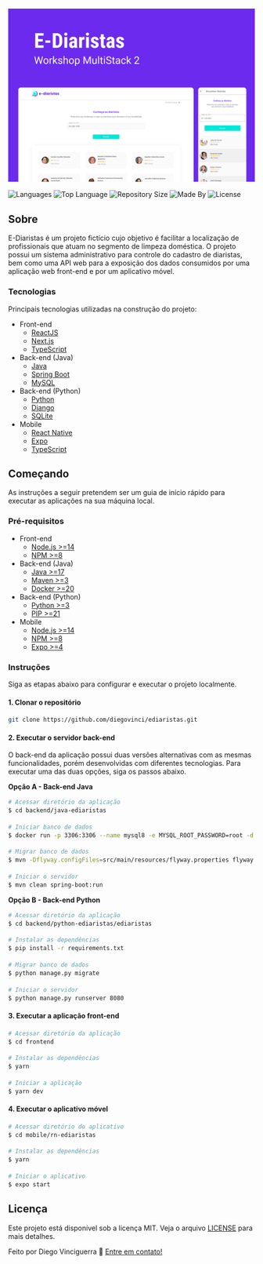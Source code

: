 ![Cover](https://github.com/diegovinci/ediaristas/blob/main/.assets/project-cover.png)

![Languages](https://img.shields.io/github/languages/count/diegovinci/ediaristas?color=%236B2AEE)
![Top Language](https://img.shields.io/github/languages/top/diegovinci/ediaristas?color=%236B2AEE)
![Repository Size](https://img.shields.io/github/repo-size/diegovinci/ediaristas?color=%236B2AEE)
![Made By](https://img.shields.io/badge/made%20by-diegovinci-%236B2AEE)
![License](https://img.shields.io/badge/license-MIT-%236B2AEE)


## Sobre

E-Diaristas é um projeto fictício cujo objetivo é facilitar a localização de profissionais que atuam no segmento de limpeza doméstica. O projeto possui um sistema administrativo para controle do cadastro de diaristas, bem como uma API web para a exposição dos dados consumidos por uma aplicação web front-end e por um aplicativo móvel.

### Tecnologias
Principais tecnologias utilizadas na construção do projeto:
- Front-end
    - [ReactJS](https://reactjs.org)
    - [Next.js](https://nextjs.org)
    - [TypeScript](https://www.typescriptlang.org)
- Back-end (Java)
    - [Java](https://www.oracle.com/java/technologies/downloads/#java17)
    - [Spring Boot](https://spring.io/projects/spring-boot)
    - [MySQL](https://dev.mysql.com)
- Back-end (Python)
    - [Python](https://www.python.org/about/)
    - [Django](https://www.djangoproject.com)
    - [SQLite](https://www.sqlite.org/index.html)
- Mobile
    - [React Native](https://reactnative.dev)
    - [Expo](https://expo.dev)
    - [TypeScript](https://www.typescriptlang.org)

## Começando
As instruções a seguir pretendem ser um guia de início rápido para executar as aplicações na sua máquina local.

### Pré-requisitos
- Front-end
    - [Node.js >=14](https://nodejs.org/en/)
    - [NPM >=8](https://www.npmjs.com)
- Back-end (Java)
    - [Java >=17](https://www.oracle.com/java/technologies/downloads/#java17)
    - [Maven >=3](https://dev.mysql.com)
    - [Docker >=20](https://www.docker.com)
- Back-end (Python)
    - [Python >=3](https://www.python.org/about/)
    - [PIP >=21](https://pypi.org/project/pip/)
- Mobile
    - [Node.js >=14](https://nodejs.org/en/)
    - [NPM >=8](https://www.npmjs.com)
    - [Expo >=4](https://expo.dev)

### Instruções

Siga as etapas abaixo para configurar e executar o projeto localmente.

#### 1. Clonar o repositório
```bash
git clone https://github.com/diegovinci/ediaristas.git
```

#### 2. Executar o servidor back-end
O back-end da aplicação possui duas versões alternativas com as mesmas funcionalidades, porém desenvolvidas com diferentes tecnologias. Para executar uma das duas opções, siga os passos abaixo.

**Opção A - Back-end Java**

```bash
# Acessar diretório da aplicação
$ cd backend/java-ediaristas

# Iniciar banco de dados
$ docker run -p 3306:3306 --name mysql8 -e MYSQL_ROOT_PASSWORD=root -d mysql:8 mysqld --default-authentication-plugin=mysql_native_password

# Migrar banco de dados
$ mvn -Dflyway.configFiles=src/main/resources/flyway.properties flyway:migrate

# Iniciar o servidor
$ mvn clean spring-boot:run
```

**Opção B - Back-end Python**

```bash
# Acessar diretório da aplicação
$ cd backend/python-ediaristas/ediaristas

# Instalar as dependências
$ pip install -r requirements.txt

# Migrar banco de dados
$ python manage.py migrate

# Iniciar o servidor
$ python manage.py runserver 8080
```

#### 3. Executar a aplicação front-end
```bash
# Acessar diretório da aplicação
$ cd frontend

# Instalar as dependências
$ yarn

# Iniciar a aplicação
$ yarn dev
```

#### 4. Executar o aplicativo móvel
```bash
# Acessar diretório do aplicativo
$ cd mobile/rn-ediaristas

# Instalar as dependências
$ yarn

# Iniciar o aplicativo
$ expo start
```

## Licença
Este projeto está disponível sob a licença MIT. Veja o arquivo [LICENSE](https://github.com/diegovinci/ediaristas/blob/main/LICENSE) para mais detalhes.

Feito por Diego Vinciguerra :wave: [Entre em contato!](https://www.linkedin.com/in/diegovinci)
